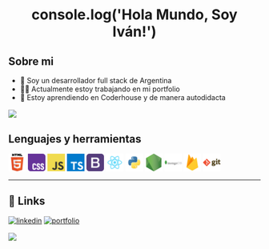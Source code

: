 <h1 align='center'>console.log('Hola Mundo, Soy Iván!')</h1>

<h2 align="left" font-weight="bold">Sobre mi</h2>
<ul>
  <li>🧉 Soy un desarrollador full stack de Argentina</li>
  <li>👩‍💻 Actualmente estoy trabajando en mi portfolio</li>
  <li>🧠 Estoy aprendiendo en Coderhouse y de manera autodidacta</li>
</ul>

<p>
  <img align="center" height="165px" src="https://github-readme-stats.vercel.app/api/top-langs/?username=isierra93&layout=compact&theme=aura&langs_count=10" />
</p>

## Lenguajes y herramientas

<code><img height="35" src="https://raw.githubusercontent.com/github/explore/80688e429a7d4ef2fca1e82350fe8e3517d3494d/topics/html/html.png"></code>
<code><img height="35" src="https://raw.githubusercontent.com/github/explore/80688e429a7d4ef2fca1e82350fe8e3517d3494d/topics/css/css.png"></code>
<code><img height="35" src="https://raw.githubusercontent.com/github/explore/80688e429a7d4ef2fca1e82350fe8e3517d3494d/topics/javascript/javascript.png"></code>
<code><img height="35" src="https://raw.githubusercontent.com/github/explore/80688e429a7d4ef2fca1e82350fe8e3517d3494d/topics/typescript/typescript.png"></code>
<code><img height="35" src="https://raw.githubusercontent.com/github/explore/80688e429a7d4ef2fca1e82350fe8e3517d3494d/topics/bootstrap/bootstrap.png"></code>
<code><img height="35" src="https://raw.githubusercontent.com/github/explore/80688e429a7d4ef2fca1e82350fe8e3517d3494d/topics/react/react.png"></code>
<code><img height="35" src="https://raw.githubusercontent.com/github/explore/80688e429a7d4ef2fca1e82350fe8e3517d3494d/topics/python/python.png"></code>
<code><img height="35" src="https://raw.githubusercontent.com/github/explore/80688e429a7d4ef2fca1e82350fe8e3517d3494d/topics/nodejs/nodejs.png"></code>
<code><img height="35" src="https://raw.githubusercontent.com/github/explore/80688e429a7d4ef2fca1e82350fe8e3517d3494d/topics/mongodb/mongodb.png"></code>
<code><img height="35" src="https://raw.githubusercontent.com/github/explore/80688e429a7d4ef2fca1e82350fe8e3517d3494d/topics/firebase/firebase.png"></code>
<code><img height="35" src="https://raw.githubusercontent.com/github/explore/80688e429a7d4ef2fca1e82350fe8e3517d3494d/topics/git/git.png"></code>

---

## 🔗 Links
  [![linkedin](https://img.shields.io/badge/linkedin-0A66C2?style=for-the-badge&logo=linkedin&logoColor=white)](https://www.linkedin.com/in/isierra93/)
  [![portfolio](https://img.shields.io/badge/my_portfolio-000?style=for-the-badge&logo=ko-fi&logoColor=white)](https://ivansierra.vercel.app/)


<img align="center" src="https://visitor-badge.laobi.icu/badge?page_id=isierra93.isierra93.visitor-badge" />
